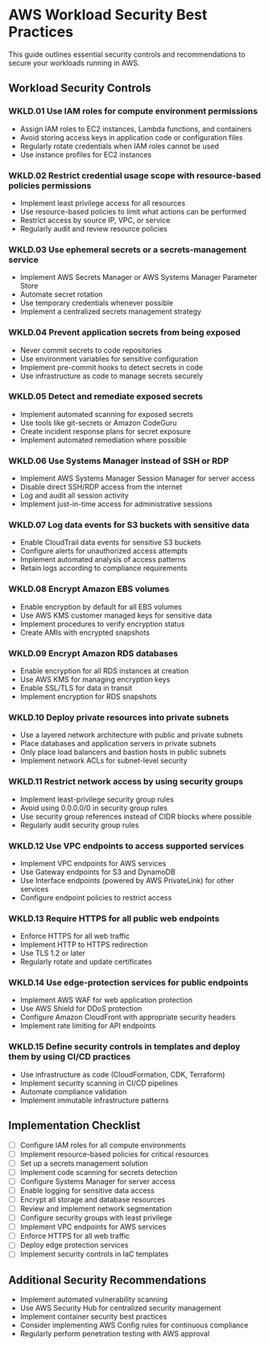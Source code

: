 # AWS Workload Security Best Practices

This guide outlines essential security controls and recommendations to secure your workloads running in AWS.

## Workload Security Controls

### WKLD.01 Use IAM roles for compute environment permissions
- Assign IAM roles to EC2 instances, Lambda functions, and containers
- Avoid storing access keys in application code or configuration files
- Regularly rotate credentials when IAM roles cannot be used
- Use instance profiles for EC2 instances

### WKLD.02 Restrict credential usage scope with resource-based policies permissions
- Implement least privilege access for all resources
- Use resource-based policies to limit what actions can be performed
- Restrict access by source IP, VPC, or service
- Regularly audit and review resource policies

### WKLD.03 Use ephemeral secrets or a secrets-management service
- Implement AWS Secrets Manager or AWS Systems Manager Parameter Store
- Automate secret rotation
- Use temporary credentials whenever possible
- Implement a centralized secrets management strategy

### WKLD.04 Prevent application secrets from being exposed
- Never commit secrets to code repositories
- Use environment variables for sensitive configuration
- Implement pre-commit hooks to detect secrets in code
- Use infrastructure as code to manage secrets securely

### WKLD.05 Detect and remediate exposed secrets
- Implement automated scanning for exposed secrets
- Use tools like git-secrets or Amazon CodeGuru
- Create incident response plans for secret exposure
- Implement automated remediation where possible

### WKLD.06 Use Systems Manager instead of SSH or RDP
- Implement AWS Systems Manager Session Manager for server access
- Disable direct SSH/RDP access from the internet
- Log and audit all session activity
- Implement just-in-time access for administrative sessions

### WKLD.07 Log data events for S3 buckets with sensitive data
- Enable CloudTrail data events for sensitive S3 buckets
- Configure alerts for unauthorized access attempts
- Implement automated analysis of access patterns
- Retain logs according to compliance requirements

### WKLD.08 Encrypt Amazon EBS volumes
- Enable encryption by default for all EBS volumes
- Use AWS KMS customer managed keys for sensitive data
- Implement procedures to verify encryption status
- Create AMIs with encrypted snapshots

### WKLD.09 Encrypt Amazon RDS databases
- Enable encryption for all RDS instances at creation
- Use AWS KMS for managing encryption keys
- Enable SSL/TLS for data in transit
- Implement encryption for RDS snapshots

### WKLD.10 Deploy private resources into private subnets
- Use a layered network architecture with public and private subnets
- Place databases and application servers in private subnets
- Only place load balancers and bastion hosts in public subnets
- Implement network ACLs for subnet-level security

### WKLD.11 Restrict network access by using security groups
- Implement least-privilege security group rules
- Avoid using 0.0.0.0/0 in security group rules
- Use security group references instead of CIDR blocks where possible
- Regularly audit security group rules

### WKLD.12 Use VPC endpoints to access supported services
- Implement VPC endpoints for AWS services
- Use Gateway endpoints for S3 and DynamoDB
- Use Interface endpoints (powered by AWS PrivateLink) for other services
- Configure endpoint policies to restrict access

### WKLD.13 Require HTTPS for all public web endpoints
- Enforce HTTPS for all web traffic
- Implement HTTP to HTTPS redirection
- Use TLS 1.2 or later
- Regularly rotate and update certificates

### WKLD.14 Use edge-protection services for public endpoints
- Implement AWS WAF for web application protection
- Use AWS Shield for DDoS protection
- Configure Amazon CloudFront with appropriate security headers
- Implement rate limiting for API endpoints

### WKLD.15 Define security controls in templates and deploy them by using CI/CD practices
- Use infrastructure as code (CloudFormation, CDK, Terraform)
- Implement security scanning in CI/CD pipelines
- Automate compliance validation
- Implement immutable infrastructure patterns

## Implementation Checklist

- [ ] Configure IAM roles for all compute environments
- [ ] Implement resource-based policies for critical resources
- [ ] Set up a secrets management solution
- [ ] Implement code scanning for secrets detection
- [ ] Configure Systems Manager for server access
- [ ] Enable logging for sensitive data access
- [ ] Encrypt all storage and database resources
- [ ] Review and implement network segmentation
- [ ] Configure security groups with least privilege
- [ ] Implement VPC endpoints for AWS services
- [ ] Enforce HTTPS for all web traffic
- [ ] Deploy edge protection services
- [ ] Implement security controls in IaC templates

## Additional Security Recommendations

- Implement automated vulnerability scanning
- Use AWS Security Hub for centralized security management
- Implement container security best practices
- Consider implementing AWS Config rules for continuous compliance
- Regularly perform penetration testing with AWS approval